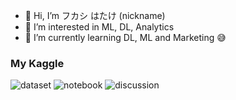 - 👋 Hi, I’m フカシ はたけ (nickname)
- 👀 I’m interested in ML, DL, Analytics
- 🌱 I’m currently learning DL, ML and Marketing 😅

<!---
master-of-nothing/master-of-nothing is a ✨ special ✨ repository because its `README.md` (this file) appears on your GitHub profile.
You can click the Preview link to take a look at your changes.
--->

### My Kaggle 
<!-- ![competition](https://road-to-kaggle-grandmaster.vercel.app/api/badges/firuzjuraev/competition/light) -->
![dataset](https://road-to-kaggle-grandmaster.vercel.app/api/badges/firuzjuraev/dataset/light)
![notebook](https://road-to-kaggle-grandmaster.vercel.app/api/badges/firuzjuraev/notebook/light) 
![discussion](https://road-to-kaggle-grandmaster.vercel.app/api/badges/firuzjuraev/discussion/light)

